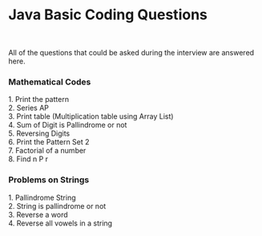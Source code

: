 <h1>Java Basic Coding Questions</h1>
<br>
 <p> All of the questions that could be asked during the interview are answered here.<br> 
 <h3> Mathematical Codes </h3>
 1. Print the pattern<br>
 2. Series AP<br>
 3. Print table (Multiplication table using Array List) <br>
 4. Sum of Digit is Pallindrome or not<br>
 5. Reversing Digits<br>
 6. Print the Pattern Set 2<br>
 7. Factorial of a number<br>
 8. Find n P r <br>

 <h3> Problems on Strings </h3>
 1. Pallindrome String<br>
 2. String is pallindrome or not<br>
 3. Reverse a word<br>
 4. Reverse all vowels in a string<br>
 </p>

